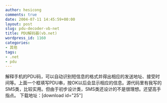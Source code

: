 ```yaml
---
author: hesicong
comments: true
date: 2004-07-11 14:45:59+00:00
layout: post
slug: pdu-decoder-vb-net
title: PDU解码器(vb.net)
wordpress_id: 1160
categories:
- 其他
tags:
- .net
- pdu
---
```


解释手机的PDU码，可以自动识别短信息的格式并得出相应的发送地址、接受时间等。上面一个框填写PDU串，按OK以后会显示相应的信息。源代码里有我写的SMS类，比较实用。但由于初步设计类，SMS类还设计的不是很理想。还望高手指点。
下载地址：[download id="25"]
